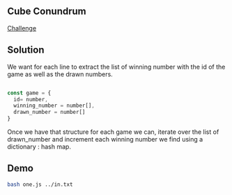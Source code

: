## Cube Conundrum

[Challenge](https://adventofcode.com/2023/day/4)

## Solution

We want for each line to extract the list of winning number with the id of the game as well as the drawn numbers.

```javascript

const game = {
  id= number,
  winning_number = number[],
  drawn_number = number[]
}

```

Once we have that structure for each game we can, iterate over the list of drawn_number and increment each winning number we find using a dictionary : hash map.

## Demo

```bash
bash one.js ../in.txt
```
